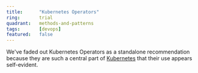 ```yaml
---
title:      "Kubernetes Operators"
ring:       trial
quadrant:   methods-and-patterns
tags:       [devops]
featured:   false
---
```


We've faded out Kubernetes Operators as a standalone recommendation because they are such a central part of [Kubernetes](/platforms-and-operations/kubernetes/) that their use appears self-evident.
